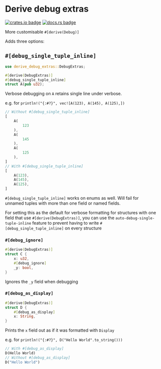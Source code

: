# Derive debug extras

[![crates.io badge](https://img.shields.io/crates/v/derive-debug-extras?style=flat-square)](https://crates.io/crates/derive-debug-extras)
[![docs.rs badge](https://img.shields.io/docsrs/derive-debug-extras?style=flat-square)](https://docs.rs/derive-debug-extras/latest)

More customisable `#[derive(Debug)]`

Adds three options:

## `#[debug_single_tuple_inline]`

```rust
use derive_debug_extras::DebugExtras;

#[derive(DebugExtras)]
#[debug_single_tuple_inline]
struct A(pub u32);
```

Verbose debugging on `A` retains single line under verbose.

e.g. for `println!("{:#?}", vec![A(123), A(145), A(125),])`

```rust
// Without #[debug_single_tuple_inline]
[
    A(
        123
    ),
    A(
        145
    ),
    A(
        125
    ),
]
// With #[debug_single_tuple_inline]
[
    A(123),
    A(145),
    A(125),
]
```

`#[debug_single_tuple_inline]` works on enums as well. Will fail for unnamed tuples with more than one field or named fields.

For setting this as the default for verbose formatting for structures with one field that use `#[derive(DebugExtras)]`, you can use the `auto-debug-single-tuple-inline` feature to prevent having to write `#[debug_single_tuple_inline]` on every structure

### `#[debug_ignore]`

```rust
#[derive(DebugExtras)]
struct C {
    x: u32,
    #[debug_ignore]
    _y: bool,
}
```

Ignores the `_y` field when debugging

### `#[debug_as_display]`

```rust
#[derive(DebugExtras)]
struct D {
    #[debug_as_display]
    x: String,
}
```

Prints the `x` field out as if it was formatted with `Display`

e.g. for `println!("{:#?}", D("Hello World".to_string()))`

```rust
// With #[debug_as_display]
D(Hello World)
// Without #[debug_as_display]
D("Hello World")
```
